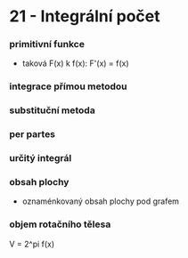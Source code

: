 
# 21 - Integrální počet


### primitivní funkce
- taková F(x) k f(x): F'(x) = f(x)

### integrace přímou metodou

### substituční metoda

### per partes

### určitý integrál

### obsah plochy
- oznaménkovaný obsah plochy pod grafem

### objem rotačního tělesa
V = 2^pi f(x)
